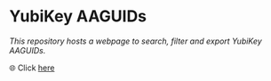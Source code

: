 # YubiKey AAGUIDs
_This repository hosts a webpage to search, filter and export YubiKey AAGUIDs._   

🌐 Click [here](https://JMarkstrom.github.io/aaguids/)
